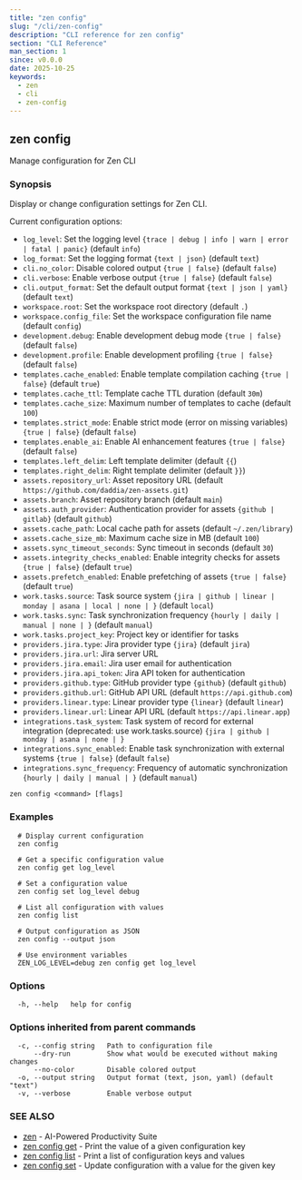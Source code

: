 ```yaml
---
title: "zen config"
slug: "/cli/zen-config"
description: "CLI reference for zen config"
section: "CLI Reference"
man_section: 1
since: v0.0.0
date: 2025-10-25
keywords:
  - zen
  - cli
  - zen-config
---
```


## zen config

Manage configuration for Zen CLI

### Synopsis

Display or change configuration settings for Zen CLI.

Current configuration options:
- `log_level`: Set the logging level `{trace | debug | info | warn | error | fatal | panic}` (default `info`)
- `log_format`: Set the logging format `{text | json}` (default `text`)
- `cli.no_color`: Disable colored output `{true | false}` (default `false`)
- `cli.verbose`: Enable verbose output `{true | false}` (default `false`)
- `cli.output_format`: Set the default output format `{text | json | yaml}` (default `text`)
- `workspace.root`: Set the workspace root directory (default `.`)
- `workspace.config_file`: Set the workspace configuration file name (default `config`)
- `development.debug`: Enable development debug mode `{true | false}` (default `false`)
- `development.profile`: Enable development profiling `{true | false}` (default `false`)
- `templates.cache_enabled`: Enable template compilation caching `{true | false}` (default `true`)
- `templates.cache_ttl`: Template cache TTL duration (default `30m`)
- `templates.cache_size`: Maximum number of templates to cache (default `100`)
- `templates.strict_mode`: Enable strict mode (error on missing variables) `{true | false}` (default `false`)
- `templates.enable_ai`: Enable AI enhancement features `{true | false}` (default `false`)
- `templates.left_delim`: Left template delimiter (default `{{`)
- `templates.right_delim`: Right template delimiter (default `}}`)
- `assets.repository_url`: Asset repository URL (default `https://github.com/daddia/zen-assets.git`)
- `assets.branch`: Asset repository branch (default `main`)
- `assets.auth_provider`: Authentication provider for assets `{github | gitlab}` (default `github`)
- `assets.cache_path`: Local cache path for assets (default `~/.zen/library`)
- `assets.cache_size_mb`: Maximum cache size in MB (default `100`)
- `assets.sync_timeout_seconds`: Sync timeout in seconds (default `30`)
- `assets.integrity_checks_enabled`: Enable integrity checks for assets `{true | false}` (default `true`)
- `assets.prefetch_enabled`: Enable prefetching of assets `{true | false}` (default `true`)
- `work.tasks.source`: Task source system `{jira | github | linear | monday | asana | local | none | }` (default `local`)
- `work.tasks.sync`: Task synchronization frequency `{hourly | daily | manual | none | }` (default `manual`)
- `work.tasks.project_key`: Project key or identifier for tasks
- `providers.jira.type`: Jira provider type `{jira}` (default `jira`)
- `providers.jira.url`: Jira server URL
- `providers.jira.email`: Jira user email for authentication
- `providers.jira.api_token`: Jira API token for authentication
- `providers.github.type`: GitHub provider type `{github}` (default `github`)
- `providers.github.url`: GitHub API URL (default `https://api.github.com`)
- `providers.linear.type`: Linear provider type `{linear}` (default `linear`)
- `providers.linear.url`: Linear API URL (default `https://api.linear.app`)
- `integrations.task_system`: Task system of record for external integration (deprecated: use work.tasks.source) `{jira | github | monday | asana | none | }`
- `integrations.sync_enabled`: Enable task synchronization with external systems `{true | false}` (default `false`)
- `integrations.sync_frequency`: Frequency of automatic synchronization `{hourly | daily | manual | }` (default `manual`)


```
zen config <command> [flags]
```

### Examples

```
  # Display current configuration
  zen config

  # Get a specific configuration value
  zen config get log_level

  # Set a configuration value
  zen config set log_level debug

  # List all configuration with values
  zen config list

  # Output configuration as JSON
  zen config --output json

  # Use environment variables
  ZEN_LOG_LEVEL=debug zen config get log_level
```

### Options

```
  -h, --help   help for config
```

### Options inherited from parent commands

```
  -c, --config string   Path to configuration file
      --dry-run         Show what would be executed without making changes
      --no-color        Disable colored output
  -o, --output string   Output format (text, json, yaml) (default "text")
  -v, --verbose         Enable verbose output
```

### SEE ALSO

* [zen](zen.md.md)	 - AI-Powered Productivity Suite
* [zen config get](zen-config-get.md.md)	 - Print the value of a given configuration key
* [zen config list](zen-config-list.md.md)	 - Print a list of configuration keys and values
* [zen config set](zen-config-set.md.md)	 - Update configuration with a value for the given key

